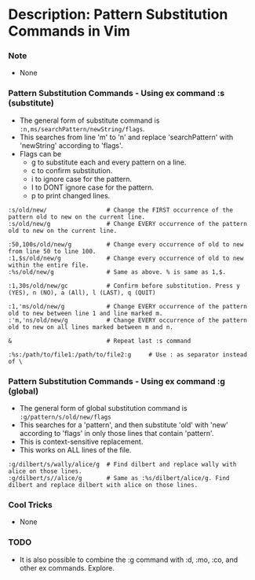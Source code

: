 # Description: Pattern Substitution Commands in Vim

### Note
* None

### Pattern Substitution Commands - Using ex command :s (substitute)
* The general form of substitute command is `:n,ms/searchPattern/newString/flags`.
* This searches from line 'm' to 'n' and replace 'searchPattern' with 'newString' according to 'flags'.
* Flags can be
    - g to substitute each and every pattern on a line.
    - c to confirm substitution.
    - i to ignore case for the pattern.
    - I to DONT ignore case for the pattern.
    - p to print changed lines.
```
:s/old/new/                 # Change the FIRST occurrence of the pattern old to new on the current line.
:s/old/new/g                # Change EVERY occurrence of the pattern old to new on the current line.

:50,100s/old/new/g          # Change every occurrence of old to new from line 50 to line 100.
:1,$s/old/new/g             # Change every occurrence of old to new within the entire file.
:%s/old/new/g               # Same as above. % is same as 1,$.

:1,30s/old/new/gc           # Confirm before substitution. Press y (YES), n (NO), a (All), l (LAST), q (QUIT)

:1,'ms/old/new/g            # Change EVERY occurrence of the pattern old to new between line 1 and line marked m.
:'m,'ns/old/new/g           # Change EVERY occurrence of the pattern old to new on all lines marked between m and n.

&                           # Repeat last :s command

:%s:/path/to/file1:/path/to/file2:g     # Use : as separator instead of \
```

### Pattern Substitution Commands - Using ex command :g (global)
* The general form of global substitution command is `:g/pattern/s/old/new/flags`
* This searches for a 'pattern', and then substitute 'old' with 'new' according to 'flags' in only those lines that 
  contain 'pattern'.
* This is context-sensitive replacement.
* This works on ALL lines of the file.
```
:g/dilbert/s/wally/alice/g  # Find dilbert and replace wally with alice on those lines.
:g/dilbert/s//alice/g       # Same as :%s/dilbert/alice/g. Find dilbert and replace dilbert with alice on those lines.
```

### Cool Tricks
* None

### TODO
* It is also possible to combine the :g command with :d, :mo, :co, and other ex commands. Explore.
